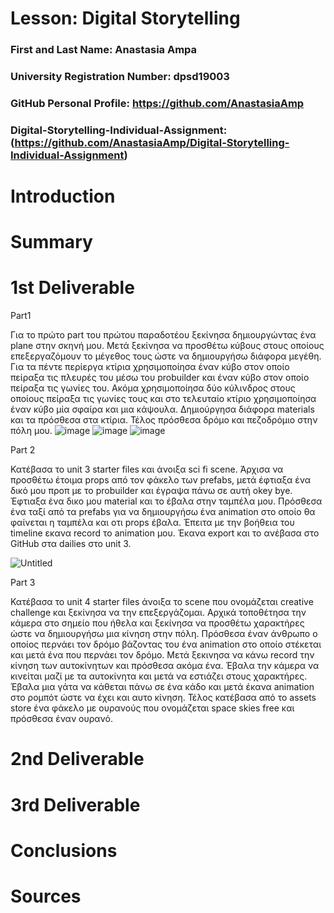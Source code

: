 # Lesson: Digital Storytelling

### First and Last Name: Anastasia Ampa
### University Registration Number: dpsd19003
### GitHub Personal Profile: https://github.com/AnastasiaAmp
### Digital-Storytelling-Individual-Assignment: (https://github.com/AnastasiaAmp/Digital-Storytelling-Individual-Assignment)

# Introduction



# Summary


# 1st Deliverable

Part1 

Για το πρώτο part του πρώτου παραδοτέου ξεκίνησα δημιουργώντας ένα plane στην σκηνή μου. Μετά ξεκίνησα να προσθέτω κύβους στους οποίους επεξεργαζόμουν το μέγεθος τους ώστε να δημιουργήσω διάφορα μεγέθη. Για τα πέντε περίεργα κτίρια χρησιμοποίησα έναν κύβο στον οποίο πείραξα τις πλευρές του μέσω του probuilder και έναν κύβο στον οποίο πείραξα τις γωνίες του. Ακόμα χρησιμοποίησα δύο κύλινδρος στους οποίους πείραξα τις γωνίες τους και στο τελευταίο κτίριο χρησιμοποίησα έναν κύβο μία σφαίρα και μια κάψουλα. Δημιούργησα διάφορα materials και τα πρόσθεσα στα κτίρια. Τέλος πρόσθεσα δρόμο και πεζοδρόμιο στην πόλη μου.
![image](https://user-images.githubusercontent.com/100956226/225682517-c6b33efa-fd6c-451a-a06f-3e1fb80d08dd.png)
![image](https://user-images.githubusercontent.com/100956226/225682681-096df670-df9f-4417-a2ac-92d610ba89af.png)
![image](https://user-images.githubusercontent.com/100956226/225683380-5e603b12-fde4-4b2e-ab05-b125bd0e1a19.png)



Part 2

Κατέβασα το unit 3 starter files και άνοιξα sci fi scene. Άρχισα να προσθέτω έτοιμα props από τον φάκελο των prefabs, μετά έφτιαξα ένα δικό μου προπ με το probuilder και έγραψα πάνω σε αυτή okey bye. Έφτιαξα ένα δικο μου material και το έβαλα στην ταμπέλα μου.  Πρόσθεσα ένα ταξί από τα prefabs για να δημιουργήσω ένα animation στο οποίο θα φαίνεται η ταμπέλα και οτι props έβαλα. Έπειτα με την βοήθεια του timeline εκανα record το animation μου. Έκανα export και το ανέβασα στο  GitHub στα dailies στο unit 3.

![Untitled](https://user-images.githubusercontent.com/100956226/225676664-db73b12f-76b6-46df-8a5a-2fbb4695b06f.jpg)


Part 3

Κατέβασα το unit 4 starter files άνοιξα το scene που ονομάζεται creative challenge και ξεκίνησα να την επεξεργάζομαι.  Αρχικά τοποθέτησα την κάμερα στο σημείο που ήθελα και ξεκίνησα να προσθέτω χαρακτήρες ώστε να δημιουργήσω μια κίνηση στην πόλη. Πρόσθεσα έναν άνθρωπο ο οποίος περνάει τον δρόμο βάζοντας του ένα animation στο οποίο στέκεται και μετά ένα που περνάει τον δρόμο. Μετά ξεκινησα να κάνω record  την κίνηση των αυτοκίνητων και πρόσθεσα ακόμα ένα. Έβαλα την κάμερα να κινείται μαζί με τα αυτοκίνητα και μετά να εστιάζει στους χαρακτήρες.  Έβαλα μια γάτα να κάθεται πάνω σε ένα κάδο και μετά έκανα animation στο ρομπότ ώστε να έχει και αυτο κίνηση.  Τέλος κατέβασα από το assets store ένα φάκελο με ουρανούς που ονομάζεται space skies free και πρόσθεσα έναν ουρανό.

# 2nd Deliverable


# 3rd Deliverable 


# Conclusions


# Sources
